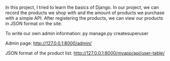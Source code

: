 In this project, I tried to learn the basics of Django.
In our project, we can record the products we shop with and the amount of products we purchase with a simple API.
After registering the products, we can view our products in JSON format on the site.

To write our own admin information: py manage.py createsuperuser

Admin page: http://127.0.0.1:8000/admin/

JSON format of the product list: http://127.0.0.1:8000/myapp/api/user-table/
